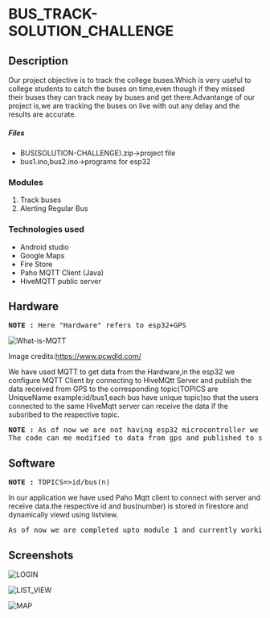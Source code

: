 # BUS_TRACK-SOLUTION_CHALLENGE

<h2>Description</h2>
<p>Our project objective is to track the college buses.Which is very useful to college students to catch the buses on time,even though if they missed their buses they can track neay by buses and get there.Advantange of our project is,we are tracking the buses on live with out any delay and the results are accurate.</p>
<h5>Files</h5>
<ul>
 <li>BUS(SOLUTION-CHALLENGE).zip->project file<br></li>
 <li>bus1.ino,bus2.ino->programs for esp32<br></li>
 </ul>
 
<h3>Modules</h3>
<ol>
  <li>Track buses</li>
  <li>Alerting Regular Bus</li>
 </ol>
 
 
<h3>Technologies used</h3>
 <ul>
  <li>Android studio</li>
  <li>Google Maps</li>
  <li>Fire Store</li>
  <li>Paho MQTT Client (Java)</li>
  <li>HiveMQTT public server </li>
  </ul>
  
<h2>Hardware</h2>
<pre><b>NOTE : </b>Here "Hardware" refers to esp32+GPS</pre>

![What-is-MQTT](https://user-images.githubusercontent.com/55002003/229025948-6250fcb4-46b0-4baf-9b13-85b895fc7d12.jpg)


Image credits:https://www.pcwdld.com/
<p>We have used MQTT to get data from the Hardware,in the esp32 we configure MQTT Client by connecting to HiveMQtt Server and publish the data received from GPS to the corresponding topic(TOPICS are UniqueName example:id/bus1,each bus have unique topic)so that the users connected to the same HiveMqtt server can receive the data if the subsribed to the respective topic.<p> 
<pre><b>NOTE : </b>As of now we are not having esp32 microcontroller we have used WOKWI(online simultor) and the <b>lat,lon data generated from esp32 simulator is manually incremented</b>
The code can me modified to data from gps and published to server
</pre>  

<h2>Software</h2>
<pre><b>NOTE : </b>TOPICS=>id/bus(n)</pre>
<p>In our application we have used Paho Mqtt client to connect with server and receive data.the respective id and bus(number) is stored in firestore and dynamically viewd using listview.<p>
  
<pre>As of now we are completed upto module 1 and currently working with module 2,we are palnned using<b> Distance matrix API </b>of google for calculating distance between user's current location and bus's location</pre>



<h2>Screenshots</h2>

![LOGIN](https://user-images.githubusercontent.com/55002003/229028715-86b6aceb-d988-40eb-aeb9-b388717de2b2.jpg)<br>


![LIST_VIEW](https://user-images.githubusercontent.com/55002003/229028760-6f6b3c16-587a-40d6-8360-bde5ae520f3d.jpg)<br>


![MAP](https://user-images.githubusercontent.com/55002003/229028775-0d9b8725-0a8a-463e-913d-e162b094db64.jpg)<br>


